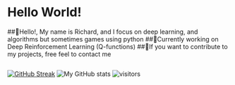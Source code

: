 # Hello World!

##👋Hello!, My name is Richard, and I focus on deep learning, and algorithms but sometimes games using python
##📌Currently working on Deep Reinforcement Learning (Q-functions)
##🔗If you want to contribute to my projects, free feel to contact me 

```
```
[![GitHub Streak](https://streak-stats.demolab.com?user=Ye-Yint-Nyo-Hmine&theme=darcula&border_radius=30&mode=weekly&fire=02DDD7)](https://git.io/streak-stats)
![My GitHub stats](https://github-readme-stats.vercel.app/api?username=Ye-Yint-Nyo-Hmine&show_icons=true&theme=tokyonight)
![visitors](https://visitor-badge.glitch.me/badge?page_id=page.id&left_color=green&right_color=red)
